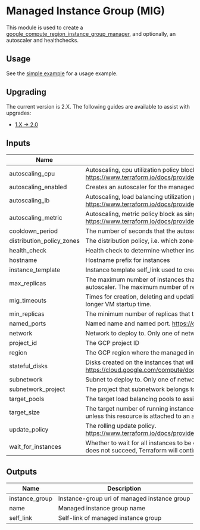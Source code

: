 # Managed Instance Group (MIG)

This module is used to create a [google_compute_region_instance_group_manager](https://www.terraform.io/docs/providers/google/r/compute_region_instance_group_manager.html),
and optionally, an autoscaler and healthchecks.

## Usage

See the [simple example](../../examples/mig/simple) for a usage example.

## Upgrading

The current version is 2.X. The following guides are available to assist with upgrades:

- [1.X -> 2.0](../../docs/upgrading_to_mig_v2.0.md)

<!-- BEGINNING OF PRE-COMMIT-TERRAFORM DOCS HOOK -->
## Inputs

| Name | Description | Type | Default | Required |
|------|-------------|:----:|:-----:|:-----:|
| autoscaling\_cpu | Autoscaling, cpu utilization policy block as single element array. https://www.terraform.io/docs/providers/google/r/compute_autoscaler.html#cpu_utilization | list(map(number)) | `<list>` | no |
| autoscaling\_enabled | Creates an autoscaler for the managed instance group | string | `"false"` | no |
| autoscaling\_lb | Autoscaling, load balancing utilization policy block as single element array. https://www.terraform.io/docs/providers/google/r/compute_autoscaler.html#load_balancing_utilization | list(map(number)) | `<list>` | no |
| autoscaling\_metric | Autoscaling, metric policy block as single element array. https://www.terraform.io/docs/providers/google/r/compute_autoscaler.html#metric | object | `<list>` | no |
| cooldown\_period | The number of seconds that the autoscaler should wait before it starts collecting information from a new instance. | string | `"60"` | no |
| distribution\_policy\_zones | The distribution policy, i.e. which zone(s) should instances be create in. Default is all zones in given region. | list(string) | `<list>` | no |
| health\_check | Health check to determine whether instances are responsive and able to do work | object | `<map>` | no |
| hostname | Hostname prefix for instances | string | `"default"` | no |
| instance\_template | Instance template self_link used to create compute instances | string | n/a | yes |
| max\_replicas | The maximum number of instances that the autoscaler can scale up to. This is required when creating or updating an autoscaler. The maximum number of replicas should not be lower than minimal number of replicas. | string | `"10"` | no |
| mig\_timeouts | Times for creation, deleting and updating the MIG resources. Can be helpful when using wait_for_instances to allow a longer VM startup time. | object | `<map>` | no |
| min\_replicas | The minimum number of replicas that the autoscaler can scale down to. This cannot be less than 0. | string | `"2"` | no |
| named\_ports | Named name and named port. https://cloud.google.com/load-balancing/docs/backend-service#named_ports | object | `<list>` | no |
| network | Network to deploy to. Only one of network or subnetwork should be specified. | string | `""` | no |
| project\_id | The GCP project ID | string | `"null"` | no |
| region | The GCP region where the managed instance group resides. | string | n/a | yes |
| stateful\_disks | Disks created on the instances that will be preserved on instance delete. https://cloud.google.com/compute/docs/instance-groups/configuring-stateful-disks-in-migs | object | `<list>` | no |
| subnetwork | Subnet to deploy to. Only one of network or subnetwork should be specified. | string | `""` | no |
| subnetwork\_project | The project that subnetwork belongs to | string | `""` | no |
| target\_pools | The target load balancing pools to assign this group to. | list(string) | `<list>` | no |
| target\_size | The target number of running instances for this managed instance group. This value should always be explicitly set unless this resource is attached to an autoscaler, in which case it should never be set. | string | `"1"` | no |
| update\_policy | The rolling update policy. https://www.terraform.io/docs/providers/google/r/compute_region_instance_group_manager.html#rolling_update_policy | object | `<list>` | no |
| wait\_for\_instances | Whether to wait for all instances to be created/updated before returning. Note that if this is set to true and the operation does not succeed, Terraform will continue trying until it times out. | string | `"false"` | no |

## Outputs

| Name | Description |
|------|-------------|
| instance\_group | Instance-group url of managed instance group |
| name | Managed instance group name |
| self\_link | Self-link of managed instance group |

<!-- END OF PRE-COMMIT-TERRAFORM DOCS HOOK -->
